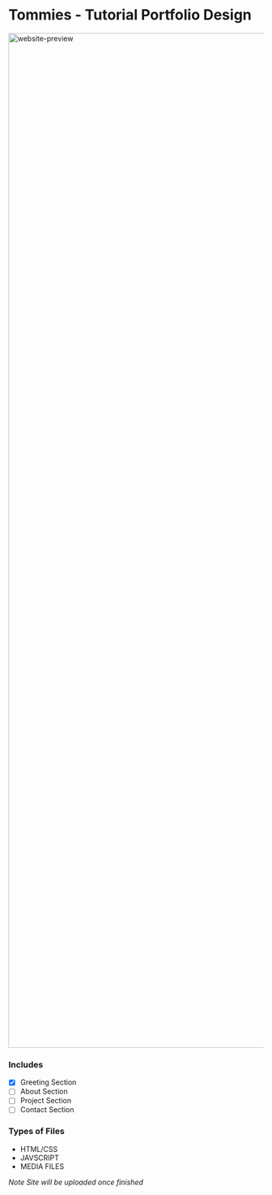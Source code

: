 # Tommies - Tutorial Portfolio Design
<img align="center" alt="website-preview" width="2000px" src="https://cdn.discordapp.com/attachments/765280429511016519/846085389390970980/unknown.png" />

### Includes 
- [x] Greeting Section
- [ ] About Section
- [ ] Project Section
- [ ] Contact Section

### Types of Files 
- HTML/CSS
- JAVSCRIPT
- MEDIA FILES 

*Note Site will be uploaded once finished*
